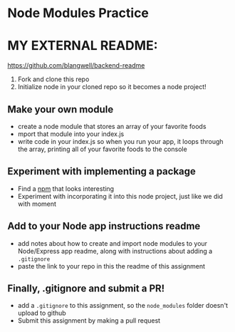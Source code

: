 # Node Modules Practice

# MY EXTERNAL README:
https://github.com/blangwell/backend-readme

1. Fork and clone this repo
2. Initialize node in your cloned repo so it becomes a node project!

## Make your own module

* create a node module that stores an array of your favorite foods
* mport that module into your index.js
* write code in your index.js so when you run your app, it loops through the array, printing all of your favorite foods to the console

## Experiment with implementing a package

* Find a [npm](https://www.npmjs.com/) that looks interesting
* Experiment with incorporating it into this node project, just like we did with moment

## Add to your Node app instructions readme

* add notes about how to create and import node modules to your Node/Express app readme, along with instructions about adding a `.gitignore`
* paste the link to your repo in this the readme of this assignment

## Finally, .gitignore and submit a PR!

* add a `.gitignore` to this assignment, so the `node_modules` folder doesn't upload to github
* Submit this assignment by making a pull request
